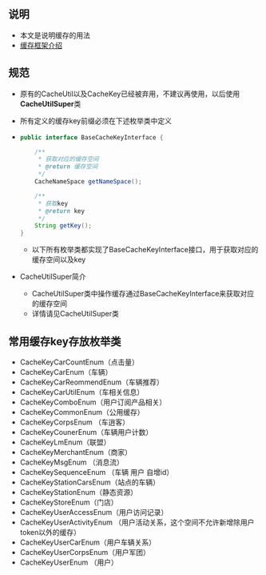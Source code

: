 ## 说明

- 本文是说明缓存的用法
- [缓存框架介绍](https://caoxiaoqing.github.io/2017/08/02/tair%E6%A1%86%E6%9E%B6%E4%BB%8B%E7%BB%8D/)

## 规范

- 原有的CacheUtil以及CacheKey已经被弃用，不建议再使用，以后使用**CacheUtilSuper**类

- 所有定义的缓存key前缀必须在下述枚举类中定义

- ```java
  public interface BaseCacheKeyInterface {
  
      /**
       * 获取对应的缓存空间
       * @return 缓存空间
       */
      CacheNameSpace getNameSpace();
  
      /**
       * 获取key
       * @return key
       */
      String getKey();
  }
  ```

    - 以下所有枚举类都实现了BaseCacheKeyInterface接口，用于获取对应的缓存空间以及key

- CacheUtilSuper简介

    - CacheUtilSuper类中操作缓存通过BaseCacheKeyInterface来获取对应的缓存空间
    - 详情请见CacheUtilSuper类

## 常用缓存key存放枚举类

- CacheKeyCarCountEnum（点击量）
- CacheKeyCarEnum（车辆）
- CacheKeyCarReommendEnum（车辆推荐）
- CacheKeyCarUtilEnum（车相关信息）
- CacheKeyComboEnum（用户订阅产品相关）
- CacheKeyCommonEnum（公用缓存）
- CacheKeyCorpsEnum （车逍客）
- CacheKeyCounerEnum（车辆用户计数）
- CacheKeyLmEnum（联盟）
- CacheKeyMerchantEnum（商家）
- CacheKeyMsgEnum （消息流）
- CacheKeySequenceEnum （车辆 用户 自增id）
- CacheKeyStationCarsEnum（站点的车辆）
- CacheKeyStationEnum（静态资源）
- CacheKeyStoreEnum（门店）
- CacheKeyUserAccessEnum（用户访问记录）
- CacheKeyUserActivityEnum （用户活动关系，这个空间不允许新增除用户token以外的缓存）
- CacheKeyUserCarEnum（用户车辆关系）
- CacheKeyUserCorpsEnum（用户军团）
- CacheKeyUserEnum （用户）
